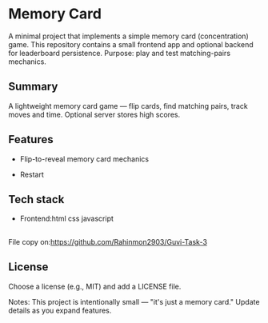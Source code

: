 # Memory Card

A minimal project that implements a simple memory card (concentration) game. This repository contains a small frontend app and optional backend for leaderboard persistence. Purpose: play and test matching-pairs mechanics.

## Summary
A lightweight memory card game — flip cards, find matching pairs, track moves and time. Optional server stores high scores.

## Features
- Flip-to-reveal memory card mechanics

- Restart 


## Tech stack
- Frontend:html css javascript

##
File copy on:https://github.com/Rahinmon2903/Guvi-Task-3


## License
Choose a license (e.g., MIT) and add a LICENSE file.

Notes: This project is intentionally small — "it's just a memory card." Update details as you expand features.
